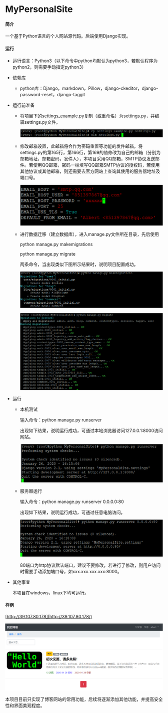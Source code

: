 # MyPersonalSite

#### 简介

一个基于Python语言的个人网站源代码。后端使用Django实现。

#### 运行

- 运行语言：Python3（以下命令中python均默认为python3，若默认程序为python2，则需要手动指定python3）

- 依赖库

  - python库：Django，markdown，Pillow，django-ckeditor，django-password-reset，django-taggit

- 运行前准备

  - 将项目下的settings_example.py复制（或重命名）为settings.py，并编辑settings.py文件。

    ![image-20200126155648440](assets/image-20200126155648440.png)
    
  - 修改邮箱设置，此邮箱将会作为密码重置等功能的发件邮箱。将settings.py的第165行，第166行，第169的值修改为自己的邮箱（分别为邮箱地址，邮箱密码，发件人），本项目采用QQ邮箱，SMTP协议发送邮件。若使用QQ邮箱，密码一栏填写QQ邮箱SMTP协议的授权码，若使用其他协议或其他邮箱，则还需要去官方网站上查询其使用的服务器地址及端口号。
  
    ![image-20200126160020810](assets/image-20200126160020810.png)
  
  - 进行数据迁移（建立数据库），进入manage.py文件所在目录，先后使用
  
    python manage.py makemigrations
  
    python manage.py migrate
  
    两条命令，当出现类似下图所示结果时，说明项目配置成功。
  
    ![image-20200126161159413](assets/image-20200126161159413.png)
  
    ![image-20200126161212195](assets/image-20200126161212195.png)
  
- 运行

  - 本机测试

    输入命令：python manage.py runserver

    出现如下结果，说明运行成功，可通过本地浏览器访问127.0.0.1:8000访问网站。

    ![image-20200126161514712](assets/image-20200126161514712.png)

  - 服务器运行

    输入命令：python manage.py runserver 0.0.0.0:80

    出现如下结果，说明运行成功，可通过任意电脑访问。

    ![image-20200126161819359](assets/image-20200126161819359.png)

    80端口为http协议默认端口，建议不要修改，若进行了修改，则用户访问时需要手动添加端口号，如xxx.xxx.xxx.xxx:8000。

- 其他事宜

  本项目在windows，linux下均可运行。

#### 样例

[http://39.107.80.178](http://39.107.80.178/)

![image-20200126162347327](assets/image-20200126162347327.png)

本项目目前只实现了博客网站的常用功能，后续将逐渐添加其他功能，并提高安全性和界面美观程度。